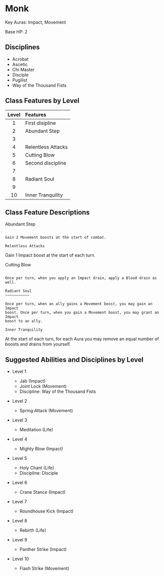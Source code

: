 Monk
====

Key Auras: Impact, Movement

Base HP: 2

Disciplines
-----------

* Acrobat
* Ascetic
* Chi Master
* Disciple
* Pugilist
* Way of the Thousand Fists

Class Features by Level
-----------------------

Level | Features
:----:|:------------
1     | First disipline
2     | Abundant Step
3     |
4     | Relentless Attacks
5     | Cutting Blow
6     | Second discipline
7     |
8     | Radiant Soul
9     |
10    | Inner Tranquility


Class Feature Descriptions
--------------------------

Abundant Step
~~~~~~~~~~~~~

Gain 2 Movement boosts at the start of combat.

Relentless Attacks
~~~~~~~~~~~~~~~~~~

Gain 1 Impact boost at the start of each turn.

Cutting Blow
~~~~~~~~~~~~

Once per turn, when you apply an Impact drain, apply a Blood drain as well.

Radiant Soul
~~~~~~~~~~~

Once per turn, when an ally gains a Movement boost, you may gain an Impact
boost. Once per turn, when you gain a Movement boost, you may grant an Impact
boost to an ally.

Inner Tranquility
~~~~~~~~~~~~~~~~~

At the start of each turn, for each Aura you may remove an equal number of
boosts and drains from yourself.


Suggested Abilities and Disciplines by Level
----------------------------

* Level 1
    - Jab (Impact)
    - Joint Lock (Movement)
    - Discipline: Way of the Thousand Fists

* Level 2
    - Spring Attack (Movement)

* Level 3
    - Meditation (Life)

* Level 4
    - Mighty Blow (Impact)

* Level 5
    - Holy Chant (Life)
    - Discipline: Disciple

* Level 6
    - Crane Stance (Impact)

* Level 7
    - Roundhouse Kick (Impact)

* Level 8
    - Rebirth (Life)

* Level 9
    - Panther Strike (Impact)

* Level 10
    - Flash Strike (Movement)